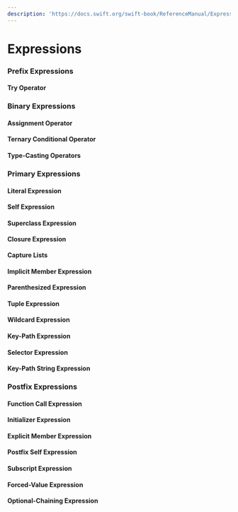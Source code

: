```yaml
---
description: 'https://docs.swift.org/swift-book/ReferenceManual/Expressions.html'
---
```


# Expressions

### Prefix Expressions

#### Try Operator

### Binary Expressions

#### Assignment Operator

#### Ternary Conditional Operator

#### Type-Casting Operators

### Primary Expressions

#### Literal Expression

#### Self Expression

#### Superclass Expression

#### Closure Expression

**Capture Lists**

#### Implicit Member Expression

#### Parenthesized Expression

#### Tuple Expression

#### Wildcard Expression

#### Key-Path Expression

#### Selector Expression

#### Key-Path String Expression

### Postfix Expressions

#### Function Call Expression

#### Initializer Expression

#### Explicit Member Expression

#### Postfix Self Expression

#### Subscript Expression

#### Forced-Value Expression

#### Optional-Chaining Expression

